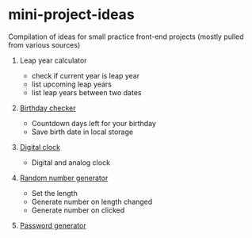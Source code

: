 # mini-project-ideas

Compilation of ideas for small practice front-end projects (mostly pulled from various sources)

1. Leap year calculator

   - check if current year is leap year
   - list upcoming leap years
   - list leap years between two dates

2. [Birthday checker](https://github.com/rfoel/not-fancy-birthday-checker)

   - Countdown days left for your birthday
   - Save birth date in local storage

3. [Digital clock](https://github.com/samanthaming/not-fancy-clock)

   - Digital and analog clock

4. [Random number generator](https://github.com/samanthaming/not-fancy-random-number-generator)

   - Set the length
   - Generate number on length changed
   - Generate number on clicked

5. [Password generator](https://github.com/rfoel/dummy-password-generator)
